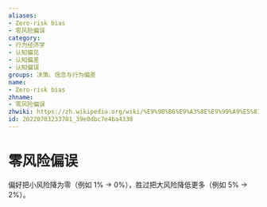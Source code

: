 ```yaml
---
aliases:
- Zero-risk bias
- 零风险偏误
category:
- 行为经济学
- 认知偏见
- 认知偏差
- 认知偏误
groups: 决策、信念与行为偏差
name:
- Zero-risk bias
zhname:
- 零风险偏误
zhwiki: https://zh.wikipedia.org/wiki/%E9%9B%B6%E9%A3%8E%E9%99%A9%E5%81%8F%E8%AF%AF
id: 20220703233701_39e0dbc7e4ba4338
---
```


# 零风险偏误

偏好把小风险降为零（例如 1% → 0%），胜过把大风险降低更多（例如 5% → 2%）。
